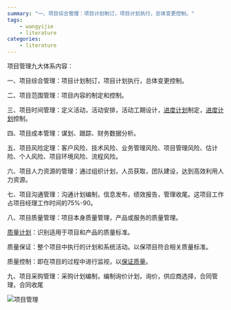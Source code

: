 ```yaml
---
summary: "一、项目综合管理：项目计划制订，项目计划执行，总体变更控制。"
tags:
    - wangyijie
    - literature
categories:
    - literature
---
```

项目管理九大体系内容：

一、项目综合管理：项目计划制订，项目计划执行，总体变更控制。

二、项目范围管理：项目内容的制定和控制。

三、项目时间管理：定义活动，活动安排，活动工期设计，[进度计划](https://www.baidu.com/s?wd=%E8%BF%9B%E5%BA%A6%E8%AE%A1%E5%88%92&tn=SE_PcZhidaonwhc_ngpagmjz&rsv_dl=gh_pc_zhidao)制定，[进度计划](https://www.baidu.com/s?wd=%E8%BF%9B%E5%BA%A6%E8%AE%A1%E5%88%92&tn=SE_PcZhidaonwhc_ngpagmjz&rsv_dl=gh_pc_zhidao)控制。

四、项目成本管理：谋划、跟踪、财务数据分析。

五、项目风险定理：客户风险、技术风险、业务管理风险、项目管理风险、估计险、个人风险、项目环境风险、流程风险。

六、项目人力资源的管理：通过组织计划，人员获取，团队建设，达到高效利用人力资源。

七、项目沟通管理：沟通计划编制，信息发布，绩效报告，管理收尾。这项目工作占项目经理工作时间的75%-90。

八、项目质量管理：项目本身质量管理，产品或服务的质量管理。

[质量计划](https://www.baidu.com/s?wd=%E8%B4%A8%E9%87%8F%E8%AE%A1%E5%88%92&tn=SE_PcZhidaonwhc_ngpagmjz&rsv_dl=gh_pc_zhidao)：识别适用于项目和产品的质量标准。

质量保证：整个项目中执行的计划和系统活动。以保项目符合相关质量标准。

质量控制：即在项目的过程中进行监视，以[保证质量](https://www.baidu.com/s?wd=%E4%BF%9D%E8%AF%81%E8%B4%A8%E9%87%8F&tn=SE_PcZhidaonwhc_ngpagmjz&rsv_dl=gh_pc_zhidao)。

九、项目采购管理：采购计划编制，编制询价计划，询价，供应商选择，合同管理，合同收尾

![项目管理](https://upload-images.jianshu.io/upload_images/6000429-37abeb05e5847f84.png?imageMogr2/auto-orient/strip%7CimageView2/2/w/1240)


